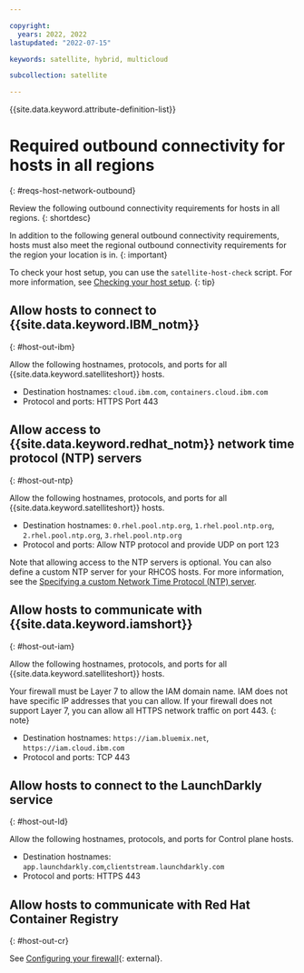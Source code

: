 ```yaml
---

copyright:
  years: 2022, 2022
lastupdated: "2022-07-15"

keywords: satellite, hybrid, multicloud

subcollection: satellite

---
```


{{site.data.keyword.attribute-definition-list}}

# Required outbound connectivity for hosts in all regions
{: #reqs-host-network-outbound}

Review the following outbound connectivity requirements for hosts in all regions.
{: shortdesc}

In addition to the following general outbound connectivity requirements, hosts must also meet the regional outbound connectivity requirements for the region your location is in.
{: important}


To check your host setup, you can use the `satellite-host-check` script. For more information, see [Checking your host setup](/docs/satellite?topic=satellite-host-network-check).
{: tip}


## Allow hosts to connect to {{site.data.keyword.IBM_notm}}
{: #host-out-ibm}

Allow the following hostnames, protocols, and ports for all {{site.data.keyword.satelliteshort}} hosts.
* Destination hostnames: `cloud.ibm.com`, `containers.cloud.ibm.com`
* Protocol and ports: HTTPS Port 443

## Allow access to {{site.data.keyword.redhat_notm}} network time protocol (NTP) servers
{: #host-out-ntp}

Allow the following hostnames, protocols, and ports for all {{site.data.keyword.satelliteshort}} hosts.
* Destination hostnames: `0.rhel.pool.ntp.org`, `1.rhel.pool.ntp.org`, `2.rhel.pool.ntp.org`, `3.rhel.pool.ntp.org`
* Protocol and ports: Allow NTP protocol and provide UDP on port 123

Note that allowing access to the NTP servers is optional. You can also define a custom NTP server for your RHCOS hosts. For more information, see the [Specifying a custom Network Time Protocol (NTP) server](/docs/satellite?topic=satellite-specify-custom-ntp).

## Allow hosts to communicate with {{site.data.keyword.iamshort}}
{: #host-out-iam}

Allow the following hostnames, protocols, and ports for all {{site.data.keyword.satelliteshort}} hosts.

Your firewall must be Layer 7 to allow the IAM domain name. IAM does not have specific IP addresses that you can allow. If your firewall does not support Layer 7, you can allow all HTTPS network traffic on port 443.
{: note}

* Destination hostnames: `https://iam.bluemix.net`, `https://iam.cloud.ibm.com`
* Protocol and ports: TCP 443

## Allow hosts to connect to the LaunchDarkly service
{: #host-out-ld}

Allow the following hostnames, protocols, and ports for Control plane hosts.
* Destination hostnames: `app.launchdarkly.com`,`clientstream.launchdarkly.com`
* Protocol and ports: HTTPS 443

## Allow hosts to communicate with Red Hat Container Registry
{: #host-out-cr}

See [Configuring your firewall](https://docs.openshift.com/container-platform/4.8/installing/install_config/configuring-firewall.html){: external}.













